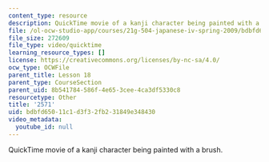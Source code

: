 ```yaml
---
content_type: resource
description: QuickTime movie of a kanji character being painted with a brush.
file: /ol-ocw-studio-app/courses/21g-504-japanese-iv-spring-2009/bdbfd65011c1d3f32fb231849e348430_2571.mov
file_size: 272609
file_type: video/quicktime
learning_resource_types: []
license: https://creativecommons.org/licenses/by-nc-sa/4.0/
ocw_type: OCWFile
parent_title: Lesson 18
parent_type: CourseSection
parent_uid: 8b541784-586f-4e65-3cee-4ca3df5330c8
resourcetype: Other
title: '2571'
uid: bdbfd650-11c1-d3f3-2fb2-31849e348430
video_metadata:
  youtube_id: null
---
```

QuickTime movie of a kanji character being painted with a brush.